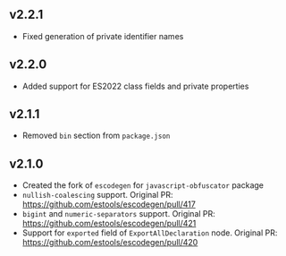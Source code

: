 v2.2.1
---
* Fixed generation of private identifier names

v2.2.0
---
* Added support for ES2022 class fields and private properties

v2.1.1
---
* Removed `bin` section from `package.json`

v2.1.0
---
* Created the fork of `escodegen` for `javascript-obfuscator` package
* `nullish-coalescing` support. Original PR: https://github.com/estools/escodegen/pull/417
* `bigint` and `numeric-separators` support. Original PR: https://github.com/estools/escodegen/pull/421
* Support for `exported` field of `ExportAllDeclaration` node. Original PR: https://github.com/estools/escodegen/pull/420